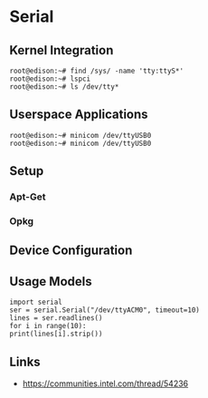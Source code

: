 Serial
==

## Kernel Integration

    root@edison:~# find /sys/ -name 'tty:ttyS*'
    root@edison:~# lspci
    root@edison:~# ls /dev/tty*

## Userspace Applications

    root@edison:~# minicom /dev/ttyUSB0
    root@edison:~# minicom /dev/ttyUSB0

## Setup
### Apt-Get
### Opkg
## Device Configuration
## Usage Models

    import serial
    ser = serial.Serial("/dev/ttyACM0", timeout=10)
    lines = ser.readlines()
    for i in range(10):
    print(lines[i].strip())

## Links

- https://communities.intel.com/thread/54236
